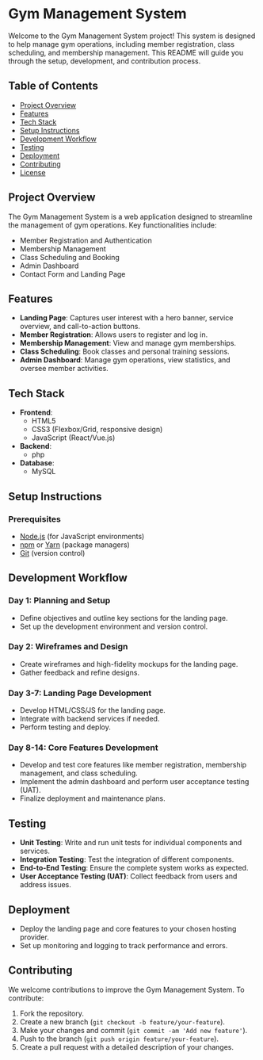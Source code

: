 # Gym Management System

Welcome to the Gym Management System project! This system is designed to help manage gym operations, including member registration, class scheduling, and membership management. This README will guide you through the setup, development, and contribution process.

## Table of Contents
- [Project Overview](#project-overview)
- [Features](#features)
- [Tech Stack](#tech-stack)
- [Setup Instructions](#setup-instructions)
- [Development Workflow](#development-workflow)
- [Testing](#testing)
- [Deployment](#deployment)
- [Contributing](#contributing)
- [License](#license)

## Project Overview

The Gym Management System is a web application designed to streamline the management of gym operations. Key functionalities include:

- Member Registration and Authentication
- Membership Management
- Class Scheduling and Booking
- Admin Dashboard
- Contact Form and Landing Page

## Features

- **Landing Page**: Captures user interest with a hero banner, service overview, and call-to-action buttons.
- **Member Registration**: Allows users to register and log in.
- **Membership Management**: View and manage gym memberships.
- **Class Scheduling**: Book classes and personal training sessions.
- **Admin Dashboard**: Manage gym operations, view statistics, and oversee member activities.

## Tech Stack

- **Frontend**: 
  - HTML5
  - CSS3 (Flexbox/Grid, responsive design)
  - JavaScript (React/Vue.js)
- **Backend**: 
  - php
- **Database**: 
  - MySQL

## Setup Instructions

### Prerequisites

- [Node.js](https://nodejs.org/) (for JavaScript environments)
- [npm](https://www.npmjs.com/) or [Yarn](https://classic.yarnpkg.com/) (package managers)
- [Git](https://git-scm.com/) (version control)


## Development Workflow

### Day 1: Planning and Setup
- Define objectives and outline key sections for the landing page.
- Set up the development environment and version control.

### Day 2: Wireframes and Design
- Create wireframes and high-fidelity mockups for the landing page.
- Gather feedback and refine designs.

### Day 3-7: Landing Page Development
- Develop HTML/CSS/JS for the landing page.
- Integrate with backend services if needed.
- Perform testing and deploy.

### Day 8-14: Core Features Development
- Develop and test core features like member registration, membership management, and class scheduling.
- Implement the admin dashboard and perform user acceptance testing (UAT).
- Finalize deployment and maintenance plans.

## Testing

- **Unit Testing**: Write and run unit tests for individual components and services.
- **Integration Testing**: Test the integration of different components.
- **End-to-End Testing**: Ensure the complete system works as expected.
- **User Acceptance Testing (UAT)**: Collect feedback from users and address issues.

## Deployment

- Deploy the landing page and core features to your chosen hosting provider.
- Set up monitoring and logging to track performance and errors.

## Contributing

We welcome contributions to improve the Gym Management System. To contribute:

1. Fork the repository.
2. Create a new branch (`git checkout -b feature/your-feature`).
3. Make your changes and commit (`git commit -am 'Add new feature'`).
4. Push to the branch (`git push origin feature/your-feature`).
5. Create a pull request with a detailed description of your changes.
